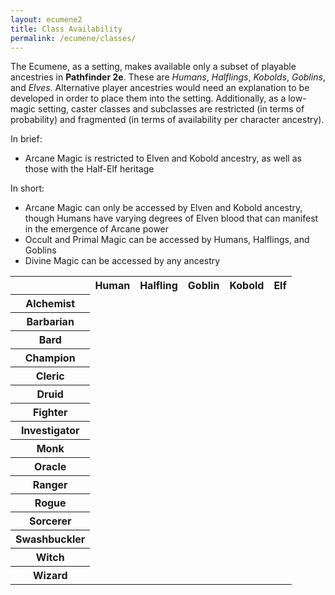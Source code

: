 ```yaml
---
layout: ecumene2
title: Class Availability
permalink: /ecumene/classes/
---
```


The Ecumene, as a setting, makes available only a subset of playable ancestries in **Pathfinder 2e**. These are *Humans*, *Halflings*, *Kobolds*, *Goblins*, and *Elves*. Alternative player ancestries would need an explanation to be developed in order to place them into the setting. Additionally, as a low-magic setting, caster classes and subclasses are restricted (in terms of probability) and fragmented (in terms of availability per character ancestry).

In brief:
- Arcane Magic is restricted to Elven and Kobold ancestry, as well as those with the Half-Elf heritage

In short:
- Arcane Magic can only be accessed by Elven and Kobold ancestry, though Humans have varying degrees of Elven blood that can manifest in the emergence of Arcane power
- Occult and Primal Magic can be accessed by Humans, Halflings, and Goblins
- Divine Magic can be accessed by any ancestry

<table>
	<tr>
		<th></th>
		<th>Human</th>
		<th>Halfling</th>
		<th>Goblin</th>
		<th>Kobold</th>
		<th>Elf</th>
	</tr>
	<tr>
		<th>Alchemist</th>
		<td></td>
		<td></td>
		<td></td>
		<td></td>
		<td></td>
	</tr>
	<tr>
		<th>Barbarian</th>
		<td></td>
		<td></td>
		<td></td>
		<td></td>
		<td></td>
	</tr>
	<tr>
		<th>Bard</th>
		<td></td>
		<td></td>
		<td></td>
		<td></td>
		<td></td>
	</tr>
	<tr>
		<th>Champion</th>
		<td></td>
		<td></td>
		<td></td>
		<td></td>
		<td></td>
	</tr>
	<tr>
		<th>Cleric</th>
		<td></td>
		<td></td>
		<td></td>
		<td></td>
		<td></td>
	</tr>
	<tr>
		<th>Druid</th>
		<td></td>
		<td></td>
		<td></td>
		<td></td>
		<td></td>
	</tr>
	<tr>
		<th>Fighter</th>
		<td></td>
		<td></td>
		<td></td>
		<td></td>
		<td></td>
	</tr>
	<tr>
		<th>Investigator</th>
		<td></td>
		<td></td>
		<td></td>
		<td></td>
		<td></td>
	</tr>
	<tr>
		<th>Monk</th>
		<td></td>
		<td></td>
		<td></td>
		<td></td>
		<td></td>
	</tr>
	<tr>
		<th>Oracle</th>
		<td></td>
		<td></td>
		<td></td>
		<td></td>
		<td></td>
	</tr>
	<tr>
		<th>Ranger</th>
		<td></td>
		<td></td>
		<td></td>
		<td></td>
		<td></td>
	</tr>
	<tr>
		<th>Rogue</th>
		<td></td>
		<td></td>
		<td></td>
		<td></td>
		<td></td>
	</tr>
	<tr>
		<th>Sorcerer</th>
		<td></td>
		<td></td>
		<td></td>
		<td></td>
		<td></td>
	</tr>
	<tr>
		<th>Swashbuckler</th>
		<td></td>
		<td></td>
		<td></td>
		<td></td>
		<td></td>
	</tr>
	<tr>
		<th>Witch</th>
		<td></td>
		<td></td>
		<td></td>
		<td></td>
		<td></td>
	</tr>
	<tr>
		<th>Wizard</th>
		<td></td>
		<td></td>
		<td></td>
		<td></td>
		<td></td>
	</tr>
</table>